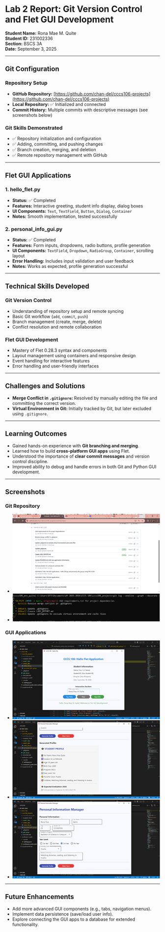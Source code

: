 # Lab 2 Report: Git Version Control and Flet GUI Development

**Student Name:** Rona Mae M. Quite  
**Student ID:** 231002336  
**Section:** BSCS 3A  
**Date:** September 3, 2025  

---

## Git Configuration

### Repository Setup
- **GitHub Repository:** [https://github.com/chan-del/cccs106-projects](https://github.com/chan-del/cccs106-projects)  
- **Local Repository:** ✅ Initialized and connected  
- **Commit History:** Multiple commits with descriptive messages (see screenshots below)  

### Git Skills Demonstrated
- ✅ Repository initialization and configuration  
- ✅ Adding, committing, and pushing changes  
- ✅ Branch creation, merging, and deletion  
- ✅ Remote repository management with GitHub  

---

## Flet GUI Applications

### 1. hello_flet.py
- **Status:** ✅ Completed  
- **Features:** Interactive greeting, student info display, dialog boxes  
- **UI Components:** `Text`, `TextField`, `Button`, `Dialog`, `Container`  
- **Notes:** Smooth implementation, tested successfully  

### 2. personal_info_gui.py
- **Status:** ✅ Completed  
- **Features:** Form inputs, dropdowns, radio buttons, profile generation  
- **UI Components:** `TextField`, `Dropdown`, `RadioGroup`, `Container`, scrolling layout  
- **Error Handling:** Includes input validation and user feedback  
- **Notes:** Works as expected, profile generation successful  

---

## Technical Skills Developed

### Git Version Control
- Understanding of repository setup and remote syncing  
- Basic Git workflow (`add`, `commit`, `push`)  
- Branch management (create, merge, delete)  
- Conflict resolution and remote collaboration  

### Flet GUI Development
- Mastery of Flet 0.28.3 syntax and components  
- Layout management using containers and responsive design  
- Event handling for interactive features  
- Error handling and user-friendly interfaces  

---

## Challenges and Solutions
- **Merge Conflict in `.gitignore`:** Resolved by manually editing the file and committing the correct version.  
- **Virtual Environment in Git:** Initially tracked by Git, but later excluded using `.gitignore`.  

---

## Learning Outcomes
- Gained hands-on experience with **Git branching and merging**.  
- Learned how to build **cross-platform GUI apps** using Flet.  
- Understood the importance of **clear commit messages** and version control discipline.  
- Improved ability to debug and handle errors in both Git and Python GUI development.  

---

## Screenshots

### Git Repository
- ![GitHub Repository](Lab2_screenshots/github_repo.PNG)  
- ![Local Git Log](Lab2_screenshots/git_log.PNG)  

### GUI Applications
- ![hello_flet.py](Lab2_screenshots/hello_flet.PNG)  
- ![personal_info_gui.py - Result](Lab2_screenshots/personal_info_result.PNG)  
- ![personal_info_gui.py - Filled Inputs](Lab2_screenshots/personal_info_inputs.PNG)  

---

## Future Enhancements
- Add more advanced GUI components (e.g., tabs, navigation menus).  
- Implement data persistence (save/load user info).  
- Explore connecting the GUI apps to a database for extended functionality.  
